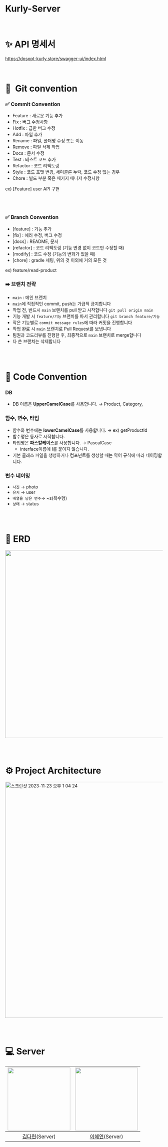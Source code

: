 # Kurly-Server

<br/>

# ✨ API 명세서
https://dosopt-kurly.store/swagger-ui/index.html

<br/>

# 📍  Git convention

### ✅ Commit Convention

- Feature : 새로운 기능 추가
- Fix : 버그 수정사항
- Hotfix : 급한 버그 수정
- Add : 파일 추가
- Rename :  파일, 폴더명 수정 또는 이동
- Remove : 파일 삭제 작업
- Docs : 문서 수정
- Test : 테스트 코드 추가
- Refactor : 코드 리팩토링
- Style : 코드 포맷 변경, 세미콜론 누락, 코드 수정 없는 경우
- Chore : 빌드 부분 혹은 패키지 매니저 수정사항

ex) [Feature] user API 구현

<br/><br/>

### ✅ Branch Convention

- [feature] : 기능 추가
- [fix] : 에러 수정, 버그 수정
- [docs] : README, 문서
- [refactor] : 코드 리펙토링 (기능 변경 없이 코드만 수정할 때)
- [modify] : 코드 수정 (기능의 변화가 있을 때)
- [chore] : gradle 세팅, 위의 것 이외에 거의 모든 것

ex) feature/read-product

### ➡️ 브랜치 전략

- `main` : 메인 브랜치
- `main`에 직접적인 commit, push는 가급적 금지합니다
- 작업 전, 반드시 `main` 브랜치를 pull 받고 시작합니다
  `git pull origin main`
- 기능 개발 시 `feature/기능` 브랜치를 파서 관리합니다
  `git branch feature/기능`
- 작은 기능별로 `commit message rules`에 따라 커밋을 진행합니다
- 작업 완료 시 `main` 브랜치로 Pull Request를 보냅니다
- 팀원과 코드리뷰를 진행한 후, 최종적으로 `main` 브랜치로 merge합니다
- 다 쓴 브랜치는 삭제합니다

<br/><br/>

# 🚀 Code Convention

### DB

- DB 이름은 **UpperCamelCase**를 사용합니다. → Product, Category,

### 함수, 변수, 타입

- 함수와 변수에는 **lowerCamelCase**를 사용합니다. → ex) getProductId
- 함수명은 동사로 시작합니다.
- 타입명은 **파스칼케이스**를 사용합니다. → PascalCase
    - interface이름에 I를 붙이지 않습니다.
- 기본 클래스 파일을 생성하거나 컴포넌트를 생성할 때는 약어 규칙에 따라 네이밍합니다.

### 변수 네이밍

- `사진` → photo
- `유저` → user
- `배열을 담은 변수`→ ~s(복수형)
- `상태` → status


<br/><br/>

# 📌 ERD
<img src="https://github.com/DO-SOPT-CDS-APP-7/Kurly-Server/assets/115079024/a73af8d5-183e-400d-b4be-2cba930c5513" width="600">

<br/><br/>

# ⚙️ Project Architecture
<img width="754" alt="스크린샷 2023-11-23 오후 1 04 24" src="https://github.com/DO-SOPT-CDS-APP-7/Kurly-Server/assets/75441684/8f5981cf-b0bf-4cbd-bcb7-5b82c6fcd5a8">

<br/><br/>

#  💻  Server 
|<img src="https://github.com/WOK-AT/WOKAT-SERVER/assets/75441684/a3503251-18b3-4f3e-9982-3cd2faab850f" width="200">| <img src="https://github.com/DO-SOPT-CDS-APP-7/Kurly-Server/assets/115079024/bb7298fe-9a03-49d9-9be8-578ae8add3e5" width="200"> |
|:------:|:-----:|
|[김다현](https://github.com/dahyunnee)(Server)|[이혜연](https://github.com/hyeyeonnnnn)(Server)|
<br>
